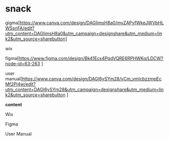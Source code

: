 # snack
gigma[https://www.canva.com/design/DAGIimsH8a0/myZAPyfWkeJWVbHLWSsnFA/edit?utm_content=DAGIimsH8a0&utm_campaign=designshare&utm_medium=link2&utm_source=sharebutton]

wix

figma[https://www.figma.com/design/Bk41Ecx4PgdVQRE6RPHWKq/LDCW?node-id=63-263 ]

user manual[https://www.canva.com/design/DAGI6ySYm28/yCm_vmIcbzzmpEcMf2Pl4w/edit?utm_content=DAGI6ySYm28&utm_campaign=designshare&utm_medium=link2&utm_source=sharebutton ]
 
 **content**
 
 Wix 
 
 Figma
 
 User Manual
